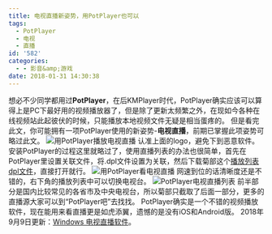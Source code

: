 ```yaml
---
title: 电视直播新姿势，用PotPlayer也可以
tags:
  - PotPlayer
  - 电视
  - 直播
id: '582'
categories:
  - - 影音&amp;游戏
date: 2018-01-31 14:30:38
---
```


想必不少同学都用过**PotPlayer**，在后KMPlayer时代，PotPlayer确实应该可以算得上是PC下最好用的视频播放器了，但是除了更新太频繁之外，在现如今各种在线视频站此起彼伏的时候，只能播放本地视频文件无疑是相当蛋疼的。 但是看完此文，你可能拥有一项PotPlayer使用的新姿势-**电视直播**，前期已掌握此项姿势可略过此文。 ![用PotPlayer播放电视直播](https://i.loli.net/2018/01/31/5a715f363973c.jpg) 认准上面的logo，避免下到恶意软件。 安装PotPlayer的过程这里就略过了，使用直播列表的办法也很简单，首先在PotPlayer里设置关联文件，将.dpl文件设置为关联，然后下载菊部这个[播放列表dpl文件](https://share.weiyun.com/3258619dd8b7024aabcf1c207b1a3459)，直接打开就行。 ![用PotPlayer看电视直播](https://i.loli.net/2018/01/31/5a71604decc2a.png) 网速到位的话清晰度还是不错的，右下角的播放列表中可以切换电视台。 ![PotPlayer电视直播列表](https://i.loli.net/2018/01/31/5a71608e520e1.png) 前半部分是国内比较常见的各省市及中央电视台，所以菊部只截取了后面一部分，更多的直播源大家可以到“PotPlayer吧”去找找。 PotPlayer确实是一个不错的视频播放软件，现在能用来看直播更是如虎添翼，遗憾的是没有iOS和Android版。 2018年9月9日更新：[Windows 电视直播软件](https://www.jubuzz.com/share/1164.html)。